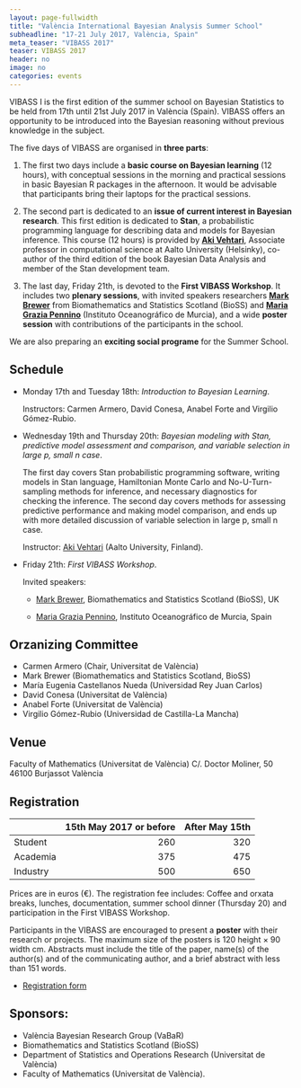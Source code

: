 ```yaml
---
layout: page-fullwidth
title: "València International Bayesian Analysis Summer School"
subheadline: "17-21 July 2017, València, Spain"
meta_teaser: "VIBASS 2017"
teaser: VIBASS 2017
header: no
image: no
categories: events
---
```


VIBASS I is the first edition of the summer school on Bayesian Statistics to be held from 17th until 21st July 2017 in València (Spain).
VIBASS offers an opportunity to be introduced into the Bayesian reasoning without
previous knowledge in the subject.

The five days of VIBASS are organised in __three parts__:

1. The first two days include a __basic course on Bayesian learning__ (12 hours), with conceptual sessions in the morning and practical sessions in basic Bayesian R packages in the afternoon.
It would be advisable that participants bring their laptops for the practical sessions.

2. The second part is dedicated to an __issue of current interest in Bayesian research__. This first edition is dedicated to __Stan__, a probabilistic programming language for describing data and models for Bayesian inference.
This course (12 hours) is provided by [__Aki Vehtari__](https://users.aalto.fi/~ave/), Associate professor in computational science at Aalto University (Helsinky), co-author of the third edition of the book Bayesian Data Analysis and member of the Stan development team.

3. The last day, Friday 21th, is devoted to the __First VIBASS Workshop__.
It includes two __plenary sessions__, with invited speakers researchers [__Mark Brewer__](http://www.bioss.ac.uk/people/markb.html) from Biomathematics and Statistics Scotland (BioSS) and [__Maria Grazia Pennino__](https://www.researchgate.net/profile/Maria_Pennino) (Instituto Oceanográfico de Murcia), and a wide __poster session__ with contributions of the participants in the school.

We are also preparing an __exciting social programe__ for the Summer School.

## Schedule

- Monday 17th and Tuesday 18th: _Introduction to Bayesian Learning_.

  Instructors: Carmen Armero, David Conesa, Anabel Forte and Virgilio Gómez-Rubio.

- Wednesday 19th and Thursday 20th: _Bayesian modeling with Stan, predictive model assessment and comparison, and variable selection in large p, small n case_.

  The first day covers Stan probabilistic programming software, writing
  models in Stan language, Hamiltonian Monte Carlo and No-U-Turn-sampling methods
  for inference, and necessary diagnostics for checking the inference. The second
  day covers methods for assessing predictive performance and making model
  comparison, and ends up with more detailed discussion of variable selection in
  large p, small n case.

  Instructor: [Aki Vehtari](https://users.aalto.fi/~ave/) (Aalto University, Finland).

- Friday 21th: _First VIBASS Workshop_.

  Invited speakers:

    - [Mark Brewer](http://www.bioss.ac.uk/people/markb.html), Biomathematics and Statistics Scotland (BioSS), UK

    - [Maria Grazia Pennino](https://www.researchgate.net/profile/Maria_Pennino), Instituto Oceanográfico de Murcia, Spain


## Orzanizing Committee

- Carmen Armero (Chair, Universitat de València)
- Mark Brewer (Biomathematics and Statistics Scotland, BioSS)
- María Eugenia Castellanos Nueda (Universidad Rey Juan Carlos)
- David Conesa (Universitat de València)
- Anabel Forte (Universitat de València)
- Virgilio Gómez-Rubio (Universidad de Castilla-La Mancha)


## Venue

Faculty of Mathematics (Universitat de València)
C/. Doctor Moliner, 50
46100 Burjassot
València


## Registration

| | 15th May 2017 or before | After May 15th |
---------|-----------------------:|--------------:
 Student | 260 | 320
 Academia | 375 | 475
 Industry | 500 | 650

Prices are in euros (€).
The registration fee includes: Coffee and orxata breaks, lunches, documentation, summer school dinner (Thursday 20) and participation in the First VIBASS Workshop.

Participants in the VIBASS are encouraged to present a __poster__ with their research or projects. The maximum size of the posters is 120 height × 90 width
cm. Abstracts must include the title of the paper, name(s) of the author(s) and of the communicating author, and a brief abstract with less than 151 words.

- [Registration form](http://congresos.adeituv.es/VIBASS)


## Sponsors:

- València Bayesian Research Group (VaBaR)
- Biomathematics and Statistics Scotland (BioSS)
- Department of Statistics and Operations Research (Universitat de València)
- Faculty of Mathematics (Universitat de València).
